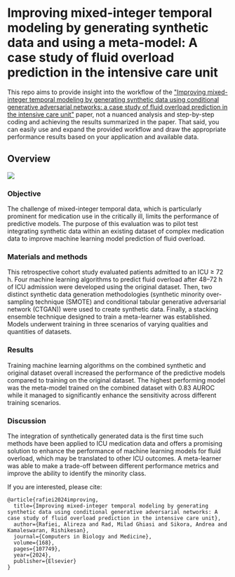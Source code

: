 # Improving mixed-integer temporal modeling by generating synthetic data and using a meta-model: A case study of fluid overload prediction in the intensive care unit 

This repo aims to provide insight into the workflow of the ["Improving mixed-integer temporal modeling by generating synthetic data using conditional generative adversarial networks: a case study of fluid overload prediction in the intensive care unit"](https://www.sciencedirect.com/science/article/abs/pii/S0010482523012143) paper, not a nuanced analysis and step-by-step coding and achieving the results summarized in the paper. That said, you can easily use and expand the provided workflow and draw the appropriate performance results based on your application and available data.

## Overview
![](Overview.png)

### Objective
The challenge of mixed-integer temporal data, which is particularly prominent for medication use in the critically ill, limits the performance of predictive models. The purpose of this evaluation was to pilot test integrating synthetic data within an existing dataset of complex medication data to improve machine learning model prediction of fluid overload.

### Materials and methods
This retrospective cohort study evaluated patients admitted to an ICU ≥ 72 h. Four machine learning algorithms to predict fluid overload after 48–72 h of ICU admission were developed using the original dataset. Then, two distinct synthetic data generation methodologies (synthetic minority over-sampling technique (SMOTE) and conditional tabular generative adversarial network (CTGAN)) were used to create synthetic data. Finally, a stacking ensemble technique designed to train a meta-learner was established. Models underwent training in three scenarios of varying qualities and quantities of datasets.

### Results
Training machine learning algorithms on the combined synthetic and original dataset overall increased the performance of the predictive models compared to training on the original dataset. The highest performing model was the meta-model trained on the combined dataset with 0.83 AUROC while it managed to significantly enhance the sensitivity across different training scenarios.

### Discussion
The integration of synthetically generated data is the first time such methods have been applied to ICU medication data and offers a promising solution to enhance the performance of machine learning models for fluid overload, which may be translated to other ICU outcomes. A meta-learner was able to make a trade-off between different performance metrics and improve the ability to identify the minority class.

If you are interested, please cite:

```
@article{rafiei2024improving,
  title={Improving mixed-integer temporal modeling by generating synthetic data using conditional generative adversarial networks: A case study of fluid overload prediction in the intensive care unit},
  author={Rafiei, Alireza and Rad, Milad Ghiasi and Sikora, Andrea and Kamaleswaran, Rishikesan},
  journal={Computers in Biology and Medicine},
  volume={168},
  pages={107749},
  year={2024},
  publisher={Elsevier}
}
```

